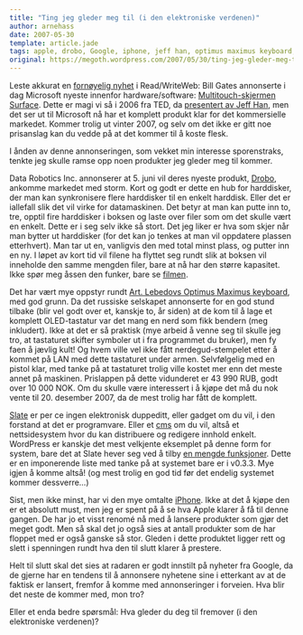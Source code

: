 ```yaml
---
title: "Ting jeg gleder meg til (i den elektroniske verdenen)"
author: arnehass
date: 2007-05-30
template: article.jade
tags: apple, drobo, Google, iphone, jeff han, optimus maximus keyboard, slate, surface, TED
original: https://megoth.wordpress.com/2007/05/30/ting-jeg-gleder-meg-til-i-den-elektroniske-verdenen/
---
```


<p>Leste akkurat en <a href="http://www.readwriteweb.com/archives/microsoft_surface.php">fornøyelig nyhet</a> i Read/WriteWeb: Bill Gates annonserte i dag Microsoft nyeste innenfor hardware/software: <a href="http://www.microsoft.com/surface/">Multitouch-skjermen Surface</a>. Dette er magi vi så i 2006 fra TED, da <a href="http://www.ted.com/index.php/talks/view/id/65">presentert av Jeff Han</a>, men det ser ut til Microsoft nå har et komplett produkt klar for det kommersielle markedet. Kommer trolig ut vinter 2007, og selv om det ikke er gitt noe prisanslag kan du vedde på at det kommer til å koste flesk.</p>
<p>I ånden av denne annonseringen, som vekket min interesse sporenstraks, tenkte jeg skulle ramse opp noen produkter jeg gleder meg til kommer.</p>
<span class="more"></span>
<p>Data Robotics Inc. annonserer at 5. juni vil deres nyeste produkt, <a href="http://www.drobo.com/">Drobo</a>, ankomme markedet med storm. Kort og godt er dette en hub for harddisker, der man kan synkronisere flere harddisker til en enkelt harddisk. Eller det er iallefall slik det vil virke for datamaskinen. Det betyr at man kan putte inn to, tre, opptil fire harddisker i boksen og laste over filer som om det skulle vært en enkelt. Dette er i seg selv ikke så stort. Det jeg liker er hva som skjer når man bytter ut harddisker (for det kan jo tenkes at man vil oppdatere plassen etterhvert). Man tar ut en, vanligvis den med total minst plass, og putter inn en ny. I løpet av kort tid vil filene ha flyttet seg rundt slik at boksen vil inneholde den samme mengden filer, bare at nå har den større kapasitet. Ikke spør meg åssen den funker, bare se <a href="http://www.drobo.com/products_demo.aspx">filmen</a>.</p>
<p>Det har vært mye oppstyr rundt <a href="http://www.artlebedev.com/everything/optimus/">Art. Lebedovs Optimus Maximus keyboard</a>, med god grunn. Da det russiske selskapet annonserte for en god stund tilbake (blir vel godt over et, kanskje to, år siden) at de kom til å lage et komplett OLED-tastatur var det mang en nerd som fikk bendern (meg inkludert). Ikke at det er så praktisk (mye arbeid å venne seg til skulle jeg tro, at tastaturet skifter symboler ut i fra programmet du bruker), men fy faen å jævlig kult! Og hvem ville vel ikke fått nerdegud-stempelet etter å kommet på LAN med dette tastaturet under armen. Selvfølgelig med en pistol klar, med tanke på at tastaturet trolig ville kostet mer enn det meste annet på maskinen. Prislappen på dette vidunderet er 43 990 RUB, godt over 10 000 NOK. Om du skulle være interessert i å kjøpe det må du nok vente til 20. desember 2007, da de mest trolig har fått de komplett.</p>
<p><a href="http://slateinfo.blogs.wvu.edu/">Slate</a> er per ce ingen elektronisk duppeditt, eller gadget om du vil, i den forstand at det er programvare. Eller et <a title="Content Management System" href="http://en.wikipedia.org/wiki/Content_management_system">cms</a> om du vil, altså et nettsidesystem hvor du kan distribuere og redigere innhold enkelt. WordPress er kanskje det mest velkjente eksemplet på denne form for system, bare det at Slate hever seg ved å tilby <a href="http://trac.webtest.wvu.edu/webadmin.db/wiki/features">en mengde funksjoner</a>. Dette er en imponerende liste med tanke på at systemet bare er i v0.3.3. Mye igjen å komme altså! (og mest trolig en god tid før det endelig systemet kommer dessverre…)</p>
<p>Sist, men ikke minst, har vi den mye omtalte <a href="http://www.apple.com/iphone/">iPhone</a>. Ikke at det å kjøpe den er et absolutt must, men jeg er spent på å se hva Apple klarer å få til denne gangen. De har jo et visst renomé nå med å lansere produkter som gjør det meget godt. Men så skal det jo også sies at antall produkter som de har floppet med er også ganske så stor. Gleden i dette produktet ligger rett og slett i spenningen rundt hva den til slutt klarer å prestere.</p>
<p>Helt til slutt skal det sies at radaren er godt innstilt på nyheter fra Google, da de gjerne har en tendens til å annonsere nyhetene sine i etterkant av at de faktisk er lansert, fremfor å komme med annonseringer i forveien. Hva blir det neste de kommer med, mon tro?</p>
<p>Eller et enda bedre spørsmål: Hva gleder du deg til fremover (i den elektroniske verdenen)?</p>
